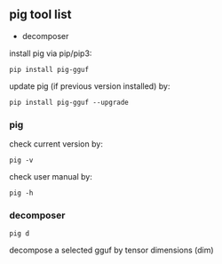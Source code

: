 ## pig tool list
- decomposer

install pig via pip/pip3:
```
pip install pig-gguf
```

update pig (if previous version installed) by:
```
pip install pig-gguf --upgrade
```

### pig
check current version by:
```
pig -v
```

check user manual by:
```
pig -h
```

### decomposer
```
pig d
```
decompose a selected gguf by tensor dimensions (dim)

